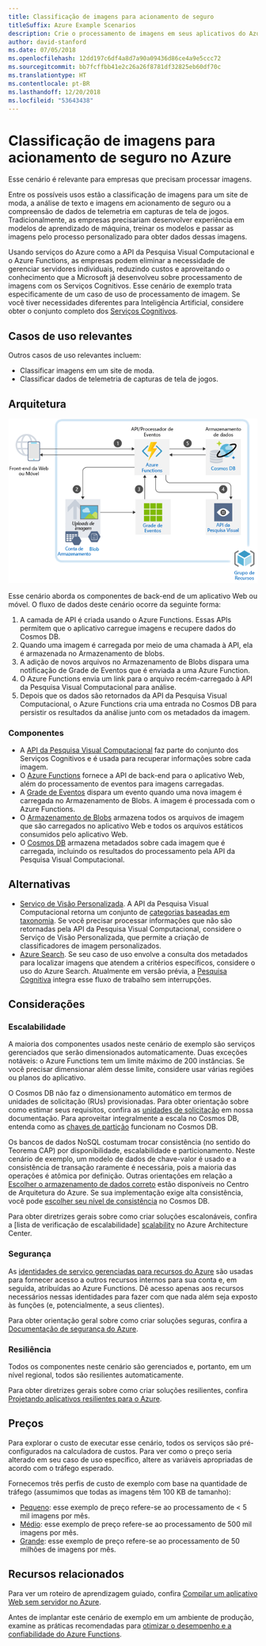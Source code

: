 ```yaml
---
title: Classificação de imagens para acionamento de seguro
titleSuffix: Azure Example Scenarios
description: Crie o processamento de imagens em seus aplicativos do Azure.
author: david-stanford
ms.date: 07/05/2018
ms.openlocfilehash: 12dd197c6df4a8d7a90a09436d86ce4a9e5ccc72
ms.sourcegitcommit: bb7fcffbb41e2c26a26f8781df32825eb60df70c
ms.translationtype: HT
ms.contentlocale: pt-BR
ms.lasthandoff: 12/20/2018
ms.locfileid: "53643438"
---
```

# <a name="image-classification-for-insurance-claims-on-azure"></a>Classificação de imagens para acionamento de seguro no Azure

Esse cenário é relevante para empresas que precisam processar imagens.

Entre os possíveis usos estão a classificação de imagens para um site de moda, a análise de texto e imagens em acionamento de seguro ou a compreensão de dados de telemetria em capturas de tela de jogos. Tradicionalmente, as empresas precisariam desenvolver experiência em modelos de aprendizado de máquina, treinar os modelos e passar as imagens pelo processo personalizado para obter dados dessas imagens.

Usando serviços do Azure como a API da Pesquisa Visual Computacional e o Azure Functions, as empresas podem eliminar a necessidade de gerenciar servidores individuais, reduzindo custos e aproveitando o conhecimento que a Microsoft já desenvolveu sobre processamento de imagens com os Serviços Cognitivos. Esse cenário de exemplo trata especificamente de um caso de uso de processamento de imagem. Se você tiver necessidades diferentes para Inteligência Artificial, considere obter o conjunto completo dos [Serviços Cognitivos](/azure/#pivot=products&panel=ai).

## <a name="relevant-use-cases"></a>Casos de uso relevantes

Outros casos de uso relevantes incluem:

- Classificar imagens em um site de moda.
- Classificar dados de telemetria de capturas de tela de jogos.

## <a name="architecture"></a>Arquitetura

![Arquitetura para a classificação de imagens][architecture]

Esse cenário aborda os componentes de back-end de um aplicativo Web ou móvel. O fluxo de dados deste cenário ocorre da seguinte forma:

1. A camada de API é criada usando o Azure Functions. Essas APIs permitem que o aplicativo carregue imagens e recupere dados do Cosmos DB.
2. Quando uma imagem é carregada por meio de uma chamada à API, ela é armazenada no Armazenamento de blobs.
3. A adição de novos arquivos no Armazenamento de Blobs dispara uma notificação de Grade de Eventos que é enviada a uma Azure Function.
4. O Azure Functions envia um link para o arquivo recém-carregado à API da Pesquisa Visual Computacional para análise.
5. Depois que os dados são retornados da API da Pesquisa Visual Computacional, o Azure Functions cria uma entrada no Cosmos DB para persistir os resultados da análise junto com os metadados da imagem.

### <a name="components"></a>Componentes

- A [API da Pesquisa Visual Computacional](/azure/cognitive-services/computer-vision/home) faz parte do conjunto dos Serviços Cognitivos e é usada para recuperar informações sobre cada imagem.
- O [Azure Functions](/azure/azure-functions/functions-overview) fornece a API de back-end para o aplicativo Web, além do processamento de eventos para imagens carregadas.
- A [Grade de Eventos](/azure/event-grid/overview) dispara um evento quando uma nova imagem é carregada no Armazenamento de Blobs. A imagem é processada com o Azure Functions.
- O [Armazenamento de Blobs](/azure/storage/blobs/storage-blobs-introduction) armazena todos os arquivos de imagem que são carregados no aplicativo Web e todos os arquivos estáticos consumidos pelo aplicativo Web.
- O [Cosmos DB](/azure/cosmos-db/introduction) armazena metadados sobre cada imagem que é carregada, incluindo os resultados do processamento pela API da Pesquisa Visual Computacional.

## <a name="alternatives"></a>Alternativas

- [Serviço de Visão Personalizada](/azure/cognitive-services/custom-vision-service/home). A API da Pesquisa Visual Computacional retorna um conjunto de [categorias baseadas em taxonomia][cv-categories]. Se você precisar processar informações que não são retornadas pela API da Pesquisa Visual Computacional, considere o Serviço de Visão Personalizada, que permite a criação de classificadores de imagem personalizados.
- [Azure Search](/azure/search/search-what-is-azure-search). Se seu caso de uso envolve a consulta dos metadados para localizar imagens que atendem a critérios específicos, considere o uso do Azure Search. Atualmente em versão prévia, a [Pesquisa Cognitiva](/azure/search/cognitive-search-concept-intro) integra esse fluxo de trabalho sem interrupções.

## <a name="considerations"></a>Considerações

### <a name="scalability"></a>Escalabilidade

A maioria dos componentes usados neste cenário de exemplo são serviços gerenciados que serão dimensionados automaticamente. Duas exceções notáveis: o Azure Functions tem um limite máximo de 200 instâncias. Se você precisar dimensionar além desse limite, considere usar várias regiões ou planos do aplicativo.

O Cosmos DB não faz o dimensionamento automático em termos de unidades de solicitação (RUs) provisionadas. Para obter orientação sobre como estimar seus requisitos, confira as [unidades de solicitação](/azure/cosmos-db/request-units) em nossa documentação. Para aproveitar integralmente a escala no Cosmos DB, entenda como as [chaves de partição](/azure/cosmos-db/partition-data) funcionam no Cosmos DB.

Os bancos de dados NoSQL costumam trocar consistência (no sentido do Teorema CAP) por disponibilidade, escalabilidade e particionamento. Neste cenário de exemplo, um modelo de dados de chave-valor é usado e a consistência de transação raramente é necessária, pois a maioria das operações é atômica por definição. Outras orientações em relação a [Escolher o armazenamento de dados correto](../../guide/technology-choices/data-store-overview.md) estão disponíveis no Centro de Arquitetura do Azure. Se sua implementação exige alta consistência, você pode [escolher seu nível de consistência](/azure/cosmos-db/consistency-levels) no Cosmos DB.

Para obter diretrizes gerais sobre como criar soluções escalonáveis, confira a [lista de verificação de escalabilidade] [ scalability] no Azure Architecture Center.

### <a name="security"></a>Segurança

As [identidades de serviço gerenciadas para recursos do Azure][msi] são usadas para fornecer acesso a outros recursos internos para sua conta e, em seguida, atribuídas ao Azure Functions. Dê acesso apenas aos recursos necessários nessas identidades para fazer com que nada além seja exposto às funções (e, potencialmente, a seus clientes).

Para obter orientação geral sobre como criar soluções seguras, confira a [Documentação de segurança do Azure][security].

### <a name="resiliency"></a>Resiliência

Todos os componentes neste cenário são gerenciados e, portanto, em um nível regional, todos são resilientes automaticamente.

Para obter diretrizes gerais sobre como criar soluções resilientes, confira [Projetando aplicativos resilientes para o Azure][resiliency].

## <a name="pricing"></a>Preços

Para explorar o custo de executar esse cenário, todos os serviços são pré-configurados na calculadora de custos. Para ver como o preço seria alterado em seu caso de uso específico, altere as variáveis apropriadas de acordo com o tráfego esperado.

Fornecemos três perfis de custo de exemplo com base na quantidade de tráfego (assumimos que todas as imagens têm 100 KB de tamanho):

- [Pequeno][small-pricing]: esse exemplo de preço refere-se ao processamento de &lt; 5 mil imagens por mês.
- [Médio][medium-pricing]: esse exemplo de preço refere-se ao processamento de 500 mil imagens por mês.
- [Grande][large-pricing]: esse exemplo de preço refere-se ao processamento de 50 milhões de imagens por mês.

## <a name="related-resources"></a>Recursos relacionados

Para ver um roteiro de aprendizagem guiado, confira [Compilar um aplicativo Web sem servidor no Azure][serverless].

Antes de implantar este cenário de exemplo em um ambiente de produção, examine as práticas recomendadas para [otimizar o desempenho e a confiabilidade do Azure Functions][functions-best-practices].

<!-- links -->
[architecture]: ./media/architecture-intelligent-apps-image-processing.png
[small-pricing]: https://azure.com/e/f9b59d238b43423683db73f4a31dc380
[medium-pricing]: https://azure.com/e/7c7fc474db344b87aae93bc29ae27108
[large-pricing]: https://azure.com/e/cbadbca30f8640d6a061f8457a74ba7d
[cognitive-search]: /azure/search/cognitive-search-concept-intro
[serverless]: /azure/functions/tutorial-static-website-serverless-api-with-database
[cv-categories]: /azure/cognitive-services/computer-vision/home#the-86-category-concept
[resiliency]: /azure/architecture/resiliency/
[security]: /azure/security/
[scalability]: /azure/architecture/checklist/scalability
[functions-best-practices]: /azure/azure-functions/functions-best-practices
[msi]: /azure/app-service/app-service-managed-service-identity
